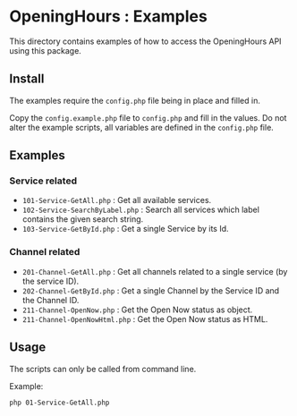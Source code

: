 # OpeningHours : Examples

This directory contains examples of how to access the OpeningHours API using
this package.

## Install

The examples require the `config.php` file being in place and filled in.

Copy the `config.example.php` file to `config.php` and fill in the values.
Do not alter the example scripts, all variables are defined in the `config.php`
file.

## Examples

### Service related

* `101-Service-GetAll.php` : Get all available services.
* `102-Service-SearchByLabel.php` : Search all services which label contains the
  given search string.
* `103-Service-GetById.php` : Get a single Service by its Id.

### Channel related

* `201-Channel-GetAll.php` : Get all channels related to a single service (by the
  service ID).
* `202-Channel-GetById.php` : Get a single Channel by the Service ID and the
  Channel ID.
* `211-Channel-OpenNow.php` : Get the Open Now status as object.
* `211-Channel-OpenNowHtml.php` : Get the Open Now status as HTML.

## Usage

The scripts can only be called from command line.

Example:

```bash
php 01-Service-GetAll.php
```

